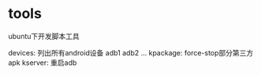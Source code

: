 # tools
ubuntu下开发脚本工具

devices: 列出所有android设备 adb1 adb2 ...
kpackage: force-stop部分第三方apk
kserver: 重启adb
